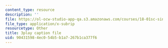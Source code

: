 ```yaml
---
content_type: resource
description: ''
file: https://ol-ocw-studio-app-qa.s3.amazonaws.com/courses/18-01sc-single-variable-calculus-fall-2010/904315984ec054b5b1a7267b1ca377f6_Nv3C7q88MqA.vtt
file_type: application/x-subrip
resourcetype: Other
title: 3play caption file
uid: 90431598-4ec0-54b5-b1a7-267b1ca377f6
---
```


